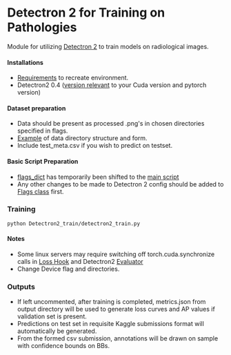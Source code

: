 # Detectron 2 for Training on Pathologies
Module for utilizing [Detectron 2](https://github.com/facebookresearch/detectron2) to train models on radiological images.

#### Installations
 - [Requirements](requirements) to recreate environment.
 - Detectron2 0.4 ([version relevant](Detectron2_train/detectron2_train.py) to your Cuda version and pytorch version)
 
#### Dataset preparation
 - Data should be present as processed .png's in chosen directories specified in flags.
 - [Example](https://www.kaggle.com/xhlulu/vinbigdata) of data directory structure and form.
 - Include test_meta.csv if you wish to predict on testset.
 
#### Basic Script Preparation
 - [flags_dict](Detectron2_train/detectron2_train.py#L24) has temporarily been shifted to the [main script](Detectron2_train/detectron2_train.py)
 - Any other changes to be made to Detectron 2 config should be added to [Flags class](Detectron2_train/config/flags.py#L8) first.


### Training
 ```
 python Detectron2_train/detectron2_train.py
 ```

 
#### Notes
 - Some linux servers may require switching off torch.cuda.synchronize calls in [Loss Hook](Detectron2_train/model/loss_hook.py#L56) and Detectron2 [Evaluator](https://github.com/facebookresearch/detectron2/blob/61457a0178939ec8f7ce130fcb733a5a5d47df9f/detectron2/evaluation/evaluator.py#L159)
 - Change Device flag and directories. 


### Outputs
 - If left uncommented, after training is completed, metrics.json from output directory will be used to generate loss curves and AP values if validation set is present.
 - Predictions on test set in requisite Kaggle submissions format will automatically be generated.
 - From the formed csv submission, annotations will be drawn on sample with confidence bounds on BBs.

